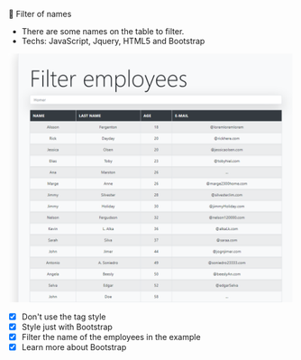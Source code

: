 :pencil: Filter of names 

- There are some names on the table to filter. 
- Techs: JavaScript, Jquery, HTML5 and Bootstrap

![screenshot-of-the-project](screenshot.png)

- [x] Don't use the tag style  
- [x] Style just with Bootstrap 
- [x] Filter the name of the employees in the example 
- [x] Learn more about Bootstrap